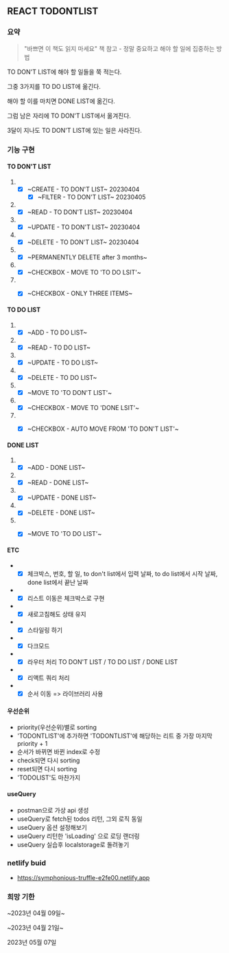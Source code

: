 ## REACT TODONTLIST

### 요약

> "바쁘면 이 책도 읽지 마세요" 책 참고 - 정말 중요하고 해야 할 일에 집중하는 방법


TO DON'T LIST에 해야 할 일들을 쭉 적는다. 

그중 3가지를 TO DO LIST에 옮긴다. 

해야 할 이를 마치면 DONE LIST에 옮긴다. 

그럼 남은 자리에 TO DON'T LIST에서 옮겨진다. 

3달이 지나도 TO DON'T LIST에 있는 일은 사라진다. 


### 기능 구현


#### TO DON'T LIST

  1. - [X] ~CREATE - TO DON'T LIST~ 20230404
       - [X] ~FILTER - TO DON'T LIST~ 20230405
  2. - [X] ~READ - TO DON'T LIST~ 20230404
  3. - [X] ~UPDATE - TO DON'T LIST~ 20230404
  4. - [X] ~DELETE - TO DON'T LIST~ 20230404
  5. - [X] ~PERMANENTLY DELETE after 3 months~
  6. - [X] ~CHECKBOX - MOVE TO 'TO DO LSIT'~
  7. - [X] ~CHECKBOX - ONLY THREE ITEMS~


 #### TO DO LIST

  1. - [X] ~ADD - TO DO LIST~
  2. - [X] ~READ - TO DO LIST~
  3. - [X] ~UPDATE - TO DO LIST~
  4. - [X] ~DELETE - TO DO LIST~
  5. - [X] ~MOVE TO 'TO DON'T LIST'~
  6. - [X] ~CHECKBOX - MOVE TO 'DONE LSIT'~
  7. - [X] ~CHECKBOX - AUTO MOVE FROM 'TO DON'T LIST'~


####  DONE LIST

  1. - [X] ~ADD - DONE LIST~
  2. - [X] ~READ - DONE LIST~
  3. - [X] ~UPDATE - DONE LIST~
  4. - [X] ~DELETE - DONE LIST~
  5. - [X] ~MOVE TO 'TO DO LIST'~


####  ETC
- - [X] 체크박스, 번호, 할 일, to don't list에서 입력 날짜, to do list에서 시작 날짜, done list에서 끝난 날짜
- - [X] 리스트 이동은 체크박스로 구현
- - [X] 새로고침해도 상태 유지
- - [X] 스타일링 하기
- - [X] 다크모드
- - [X] 라우터 처리 TO DON'T LIST / TO DO LIST / DONE LIST
- - [X] 리액트 쿼리 처리
- - [X] 순서 이동 => 라이브러리 사용   

#### 우선순위
- priority(우선순위)별로 sorting
- 'TODONTLIST'에 추가하면 'TODONTLIST'에 해당하는 리트 중 가장 마지막 priority + 1
- 순서가 바뀌면 바뀐 index로 수정
- check되면 다시 sorting
- reset되면 다시 sorting
- 'TODOLIST'도 마찬가지

#### useQuery
- postman으로 가상 api 생성
- useQuery로 fetch된 todos 리턴, 그외 로직 동일
- useQuery 옵션 설정해보기
- useQuery 리턴한 'isLoading' 으로 로딩 랜더링
- useQuery 실습후 localstorage로 돌려놓기

### netlify buid
- https://symphonious-truffle-e2fe00.netlify.app

### 희망 기한

~2023년 04월 09일~ 

~2023년 04월 21일~  

2023년 05월 07일